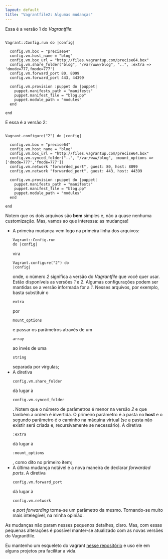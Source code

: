 ```yaml
---
layout: default
title: "Vagrantfile2: Algumas mudanças"
---
```

Essa é a versão 1 do *Vagrantfile*:

<pre class="language-ruby"><code>
Vagrant::Config.run do |config|

  config.vm.box = "precise64"
  config.vm.host_name = "blog"
  config.vm.box_url = "http://files.vagrantup.com/precise64.box"
  config.vm.share_folder("blog", "/var/www/blog", "..", :extra => 'dmode=777,fmode=777')
  config.vm.forward_port 80, 8099
  config.vm.forward_port 443, 44399

  config.vm.provision :puppet do |puppet|
    puppet.manifests_path = "manifests"
    puppet.manifest_file = "blog.pp"
    puppet.module_path = "modules"
  end

end
</code></pre>

E essa é a versão 2:

<pre class="language-ruby"><code>
Vagrant.configure("2") do |config|

  config.vm.box = "precise64"
  config.vm.host_name = "blog"
  config.vm.box_url = "http://files.vagrantup.com/precise64.box"
  config.vm.synced_folder("..", "/var/www/blog", :mount_options => ['dmode=777','fmode=777'])
  config.vm.network "forwarded_port", guest: 80, host: 8099
  config.vm.network "forwarded_port", guest: 443, host: 44399

  config.vm.provision :puppet do |puppet|
    puppet.manifests_path = "manifests"
    puppet.manifest_file = "blog.pp"
    puppet.module_path = "modules"
  end

end
</code></pre>

Notem que os dois arquivos são **bem** simples e, não a quase nenhuma customização. Mas, vamos ao que interessa: as mudanças!

* A primeira mudança vem logo na primeira linha dos arquivos: <span class="inline-code language-c-like"><pre><code>Vagrant::Config.run do |config|</code></pre></span> vira <span class="inline-code"><pre><code>Vagrant.configure("2") do |config|</code></pre></span> onde, o número *2* significa a versão do *Vagrantfile* que você quer usar. Estão disponíveis as versões *1* e *2*. Algumas configurações podem ser mantidas se a versão informada for a *1*. Nesses arquivos, por exemplo, basta substituir o  <span class="inline-code"><pre><code>extra</code></pre></span> por <span class="inline-code"><pre><code>mount_options</code></pre></span> e passar os parâmetros através de um <span class="inline-code"><pre><code>array</code></pre></span> ao invés de uma <span class="inline-code"><pre><code>string</code></pre></span> separada por vírgulas;
* A diretiva <span class="inline-code"><pre><code>config.vm.share_folder</code></pre></span> dá lugar à <span class="inline-code"><pre><code>config.vm.synced_folder</code></pre></span>. Notem que o número de parâmetros é menor na versão *2* e que também a ordem é invertida. O primeiro parâmetro é a pasta no **host** e o segundo parâmetro é o caminho na máquina virtual (se a pasta não existir será criada e, recursivamente se necessário). A diretiva <span class="inline-code"><pre><code>:extra</code></pre></span> dá lugar à <span class="inline-code"><pre><code>:mount_options</code></pre></span>, como dito no primeiro item;
* A última mudança notável é a nova maneira de declarar *forwarded ports*. A diretiva <span class="inline-code"><pre><code>config.vm.forward_port</code></pre></span> dá lugar à <span class="inline-code"><pre><code>config.vm.network</code></pre></span> e *port forwarding* torna-se um parâmetro da mesmo. Tornando-se muito mais intelegível, na minha opinião.

As mudanças não param nesses pequenos detalhes, claro. Mas, com essas pequenas alterações é possível manter-se atualizado com as novas versões do Vagrantfile.

Eu mantenho um esqueleto do vagrant [nesse repositório](https://github.com/nelsonsar/vagrant-skeleton) e uso ele em alguns projetos pra facilitar a vida.
